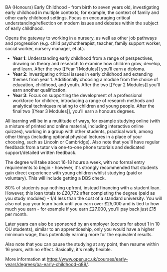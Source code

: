 BA (Honours) Early Childhood - from birth to seven years old, investigating early childhood in multiple contexts; for example, the context of family and other early childhood settings. Focus on encouraging critical understanding/reflection on modern issues and debates within the subject of early childhood.

Opens the gateway to working in a nursery, as well as other job pathways and progression (e.g. child psychotherapist, teacher, family support worker, social worker, nursery manager, et al.).

 - **Year 1**: Understanding early childhood from a range of perspectives, drawing on theory and research to examine how children grow, develop, and learn. After the two [[Year 1 Modules]] you'll earn a diploma.
 - **Year 2**: Investigating critical issues in early childhood and extending themes from year 1. Additionally choosing a module from the choice of education, childhood, and youth. After the two [[Year 2 Modules]] you'll earn another qualification.
 - **Year 3**: Focus on supporting the development of a professional workforce for children, introducing a range of research methods and analytical techniques relating to children and young people. After the final two [[Year 3 Modules]], you'll earn a honours degrees.

All learning will be in a multitude of ways, for example studying online (with a mixture of printed and online material, including interactive online quizzes), working in a group with other students, practical work, among other things (including optional physical lectures in a place of your choosing, such as Lincoln or Cambridge). Also note that you'll have regular feedback from a tutor via one-to-one phone tutorials and dedicated support/detailed written feedback.

The degree will take about 16-18 hours a week, with no formal entry requirements to begin - however, it's strongly recommended that students gain direct experience with young children whilst studying (paid or voluntary). This will include getting a DBS check.

80% of students pay nothing upfront, instead financing with a student loan. However, this loan totals to £20,772 after completing the degree (paid as you study modules) - 1/4 less than the cost of a standard university. You will also not pay your learn back until you earn over £25,000 and is tied to how much you earn - for example if you earn £27,000, you'll pay back just £15 per month.

Later years can also be sponsored by an employer (occurs for about 1 in 10 OU students), similar to an apprenticeship, only you would have a higher minimum wage, thus potentially earning more for the equivalent results.

Also note that you can pause the studying at any point, then resume within 16 years, with no effect. Basically, it's really flexible.

More information at https://www.open.ac.uk/courses/early-years/degrees/ba-early-childhood-q89/.